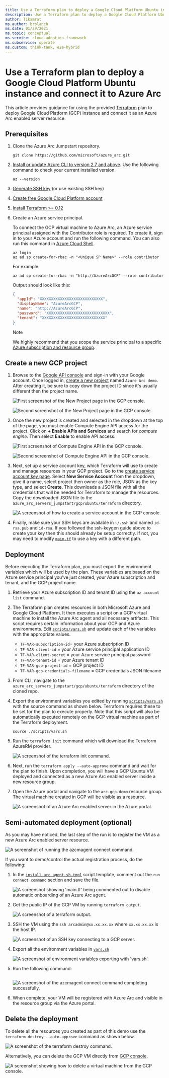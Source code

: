 ```yaml
---
title: Use a Terraform plan to deploy a Google Cloud Platform Ubuntu instance and connect it to Azure Arc
description: Use a Terraform plan to deploy a Google Cloud Platform Ubuntu instance and connect it to Azure Arc.
author: likamrat
ms.author: brblanch
ms.date: 01/29/2021
ms.topic: conceptual
ms.service: cloud-adoption-framework
ms.subservice: operate
ms.custom: think-tank, e2e-hybrid
---
```


# Use a Terraform plan to deploy a Google Cloud Platform Ubuntu instance and connect it to Azure Arc

This article provides guidance for using the provided [Terraform](https://www.terraform.io/) plan to deploy Google Cloud Platform (GCP) instance and connect it as an Azure Arc enabled server resource.

## Prerequisites

1. Clone the Azure Arc Jumpstart repository.

    ```console
    git clone https://github.com/microsoft/azure_arc.git
    ```

2. [Install or update Azure CLI to version 2.7 and above](/cli/azure/install-azure-cli). Use the following command to check your current installed version.

    ```console
    az --version
    ```

3. [Generate SSH key](https://help.github.com/articles/generating-a-new-ssh-key-and-adding-it-to-the-ssh-agent/) (or use existing SSH key)

4. [Create free Google Cloud Platform account](https://cloud.google.com/free)

5. [Install Terraform  >= 0.12](https://learn.hashicorp.com/tutorials/terraform/install-cli)

6. Create an Azure service principal.

    To connect the GCP virtual machine to Azure Arc, an Azure service principal assigned with the Contributor role is required. To create it, sign in to your Azure account and run the following command. You can also run this command in [Azure Cloud Shell](https://shell.azure.com/).

    ```console
    az login
    az ad sp create-for-rbac -n "<Unique SP Name>" --role contributor
    ```

    For example:

    ```console
    az ad sp create-for-rbac -n "http://AzureArcGCP" --role contributor
    ```

    Output should look like this:

    ```json
    {
      "appId": "XXXXXXXXXXXXXXXXXXXXXXXXXXXX",
      "displayName": "AzureArcGCP",
      "name": "http://AzureArcGCP",
      "password": "XXXXXXXXXXXXXXXXXXXXXXXXXXXX",
      "tenant": "XXXXXXXXXXXXXXXXXXXXXXXXXXXX"
    }
    ```

    > [!NOTE]
    > We highly recommend that you scope the service principal to a specific [Azure subscription and resource group](/cli/azure/ad/sp).

<!-- docutune:casing "Compute Engine API" -->

## Create a new GCP project

1. Browse to the [Google API console](https://console.developers.google.com) and sign-in with your Google account. Once logged in, [create a new project](https://cloud.google.com/resource-manager/docs/creating-managing-projects) named `Azure Arc demo`. After creating it, be sure to copy down the project ID since it's usually different then the project name.

    ![First screenshot of the **New Project** page in the GCP console.](./media/gcp-ubuntu/ubuntu-new-project-1.png)

    ![Second screenshot of the **New Project** page in the GCP console.](./media/gcp-ubuntu/ubuntu-new-project-2.png)

2. Once the new project is created and selected in the dropdown at the top of the page, you must enable Compute Engine API access for the project. Click on **+ Enable APIs and Services** and search for *compute engine*. Then select **Enable** to enable API access.

    ![First screenshot of **Compute Engine API** in the GCP console.](./media/gcp-ubuntu/ubuntu-comp-eng-api-1.png)

    ![Second screenshot of **Compute Engine API** in the GCP console.](./media/gcp-ubuntu/ubuntu-comp-eng-api-2.png)

3. Next, set up a service account key, which Terraform will use to create and manage resources in your GCP project. Go to the [create service account key page](https://console.cloud.google.com/apis/credentials/serviceaccountkey). Select **New Service Account** from the dropdown, give it a name, select project then owner as the role, JSON as the key type, and select **Create**. This downloads a JSON file with all the credentials that will be needed for Terraform to manage the resources. Copy the downloaded JSON file to the `azure_arc_servers_jumpstart/gcp/ubuntu/terraform` directory.

    ![A screenshot of how to create a service account in the GCP console.](./media/gcp-ubuntu/ubuntu-svc-account.png)

4. Finally, make sure your SSH keys are available in `~/.ssh` and named `id-rsa.pub` and `id-rsa`. If you followed the ssh-keygen guide above to create your key then this should already be setup correctly. If not, you may need to modify [`main.tf`](https://github.com/microsoft/azure_arc/blob/main/azure_arc_servers_jumpstart/gcp/ubuntu/terraform/main.tf) to use a key with a different path.

## Deployment

Before executing the Terraform plan, you must export the environment variables which will be used by the plan. These variables are based on the Azure service principal you've just created, your Azure subscription and tenant, and the GCP project name.

1. Retrieve your Azure subscription ID and tenant ID using the `az account list` command.

2. The Terraform plan creates resources in both Microsoft Azure and Google Cloud Platform. It then executes a script on a GCP virtual machine to install the Azure Arc agent and all necessary artifacts. This script requires certain information about your GCP and Azure environments. Edit [`scripts/vars.sh`](https://github.com/microsoft/azure_arc/blob/main/azure_arc_servers_jumpstart/gcp/ubuntu/terraform/scripts/vars.sh) and update each of the variables with the appropriate values.

    - `TF-VAR-subscription-id`= your Azure subscription ID
    - `TF-VAR-client-id` = your Azure service principal application ID
    - `TF-VAR-client-secret` = your Azure service principal password
    - `TF-VAR-tenant-id` = your Azure tenant ID
    - `TF-VAR-gcp-project-id` = GCP project ID
    - `TF-VAR-gcp-credentials-filename` = GCP credentials JSON filename

3. From CLI, navigate to the `azure_arc_servers_jumpstart/gcp/ubuntu/terraform` directory of the cloned repo.

4. Export the environment variables you edited by running [`scripts/vars.sh`](https://github.com/microsoft/azure_arc/blob/main/azure_arc_servers_jumpstart/gcp/ubuntu/terraform/scripts/vars.sh) with the source command as shown below. Terraform requires these to be set for the plan to execute properly. Note that this script will also be automatically executed remotely on the GCP virtual machine as part of the Terraform deployment.

    ```console
    source ./scripts/vars.sh
    ```

5. Run the `terraform init` command which will download the Terraform AzureRM provider.

    ![A screenshot of the `terraform init` command.](./media/gcp-ubuntu/ubuntu-terraform-init.png)

6. Next, run the `terraform apply --auto-approve` command and wait for the plan to finish. Upon completion, you will have a GCP Ubuntu VM deployed and connected as a new Azure Arc enabled server inside a new resource group.

7. Open the Azure portal and navigate to the `arc-gcp-demo` resource group. The virtual machine created in GCP will be visible as a resource.

    ![A screenshot of an Azure Arc enabled server in the Azure portal.](./media/gcp-ubuntu/ubuntu-server.png)

## Semi-automated deployment (optional)

As you may have noticed, the last step of the run is to register the VM as a new Azure Arc enabled server resource.

![A screenshot of running the `azcmagent connect` command.](./media/gcp-ubuntu/ubuntu-azcmagent-connect.png)

If you want to demo/control the actual registration process, do the following:

1. In the [`install_arc_agent.sh.tmpl`](https://github.com/microsoft/azure_arc/blob/main/azure_arc_servers_jumpstart/gcp/ubuntu/terraform/scripts/install_arc_agent.sh.tmpl) script template, comment out the `run connect command` section and save the file.

    ![A screenshot showing 'main.tf' being commented out to disable automatic onboarding of an Azure Arc agent.](./media/gcp-ubuntu/ubuntu-main-tf.png)

2. Get the public IP of the GCP VM by running `terraform output`.

    ![A screenshot of a terraform output.](./media/gcp-ubuntu/ubuntu-terraform.png)

3. SSH the VM using the `ssh arcadmin@xx.xx.xx.xx` where `xx.xx.xx.xx` is the host IP.

    ![A screenshot of an SSH key connecting to a GCP server.](./media/gcp-ubuntu/ubuntu-ssh.png)

4. Export all the environment variables in [`vars.sh`](https://github.com/microsoft/azure_arc/blob/main/azure_arc_servers_jumpstart/gcp/ubuntu/terraform/scripts/vars.sh)

    ![A screenshot of environment variables exporting with 'vars.sh'.](./media/gcp-ubuntu/ubuntu-export-variables.png)

5. Run the following command:

    ```console azcmagent connect --service-principal-ID $tf-VAR-client-ID --service-principal-secret $tf-VAR-client-secret --resource-group "Azure Arc gcp-demo" --tenant-ID $tf-VAR-tenant-ID --location "westus2" --subscription-ID $tf-VAR-subscription-ID
    ```

    ![A screenshot of the `azcmagent connect` command completing successfully.](./media/gcp-ubuntu/ubuntu-azcmagent.png)

6. When complete, your VM will be registered with Azure Arc and visible in the resource group via the Azure portal.

## Delete the deployment

To delete all the resources you created as part of this demo use the `terraform destroy --auto-approve` command as shown below.

![A screenshot of the `terraform destroy` command.](./media/gcp-ubuntu/ubuntu-terraform-destroy.png)

Alternatively, you can delete the GCP VM directly from [GCP console](https://console.cloud.google.com/compute/instances).

![A screenshot showing how to delete a virtual machine from the GCP console.](./media/gcp-ubuntu/ubuntu-delete-vm.png)
